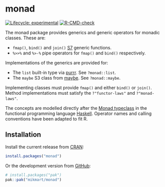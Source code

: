 
# monad

<!-- badges: start -->
[![Lifecycle: experimental](https://img.shields.io/badge/lifecycle-experimental-orange.svg)](https://lifecycle.r-lib.org/articles/stages.html#experimental)
[![R-CMD-check](https://github.com/mikmart/monad/actions/workflows/R-CMD-check.yaml/badge.svg)](https://github.com/mikmart/monad/actions/workflows/R-CMD-check.yaml)
<!-- badges: end -->

The monad package provides generics and generic operators for monadic classes. These are:

* `fmap()`, `bind()` and `join()` [S7](https://rconsortium.github.io/S7/) generic functions.
* `%>>%` and `%>-%` pipe operators for `fmap()` and `bind()` respectively.

Implementations of the generics are provided for:

* The `list` built-in type via [purrr](https://purrr.tidyverse.org/). See `?monad::list`.
* The `maybe` S3 class from [maybe](https://armcn.github.io/maybe/). See `?monad::maybe`.

Implementing classes must provide `fmap()` and either `bind()` or `join()`.
Method implementations must satisfy the `?"functor-laws"` and `?"monad-laws"`.

The concepts are modelled directly after the [Monad typeclass](https://wiki.haskell.org/Monad)
in the functional programming language [Haskell](https://www.haskell.org/).
Operator names and calling conventions have been adapted to fit R.

## Installation

Install the current release from [CRAN](https://cran.r-project.org/):

``` r
install.packages("monad")
```

Or the development version from [GitHub](https://github.com/mikmart/monad):

``` r
# install.packages("pak")
pak::pak("mikmart/monad")
```
